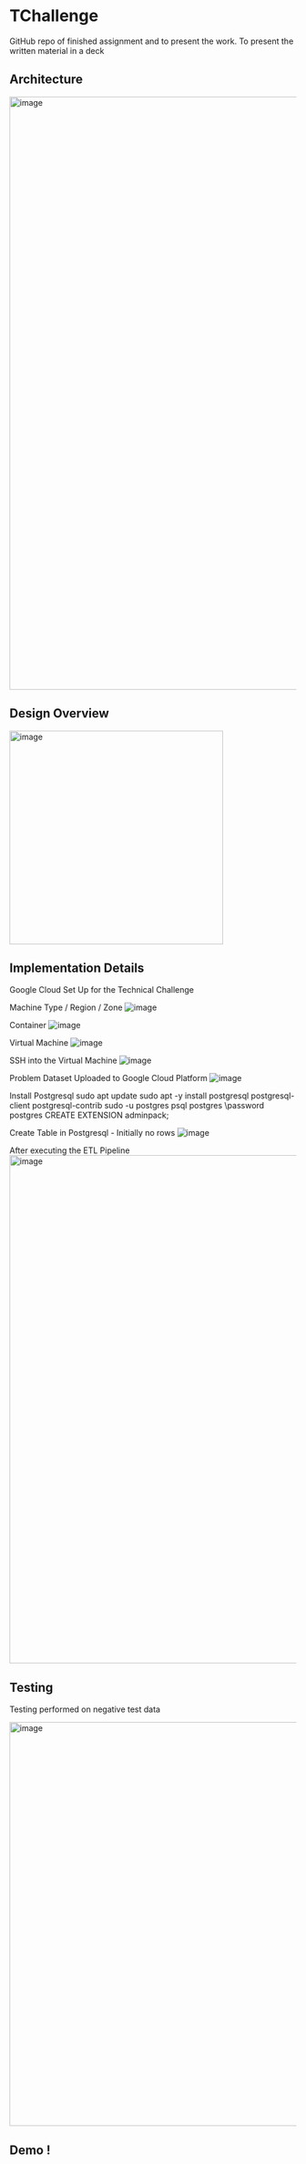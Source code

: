# TChallenge
GitHub repo of finished assignment and to present the work. To present the written material in a deck

## Architecture

<img width="1041" alt="image" src="https://github.com/pennSword/TChallenge/assets/93257912/3d663e87-d230-40af-b319-3185905ecd8d">


## Design Overview

<img width="375" alt="image" src="https://github.com/pennSword/TChallenge/assets/93257912/ed334a88-dd05-45e3-aa55-9d4b0dd3847b">





## Implementation Details




Google Cloud Set Up for the Technical Challenge

Machine Type / Region / Zone
![image](https://github.com/pennSword/TChallenge/assets/93257912/84b2067f-7b04-4ca4-a072-850f14b38722)


Container
![image](https://github.com/pennSword/TChallenge/assets/93257912/209627a5-ea3c-44d6-bf23-90f9556cbae0)

Virtual Machine
![image](https://github.com/pennSword/TChallenge/assets/93257912/8544e327-c148-4077-ad9c-9b726ce3c523)

SSH into the Virtual Machine
![image](https://github.com/pennSword/TChallenge/assets/93257912/464848a7-07bb-45c6-979d-065822273ea1)


Problem Dataset Uploaded to Google Cloud Platform
![image](https://github.com/pennSword/TChallenge/assets/93257912/fa691fe0-175d-4f2b-8a25-d67f2e3fd4df)

Install Postgresql
sudo apt update
sudo apt -y install postgresql postgresql-client postgresql-contrib
sudo -u postgres psql postgres
\password postgres
CREATE EXTENSION adminpack;

Create Table in Postgresql - Initially no rows
![image](https://github.com/pennSword/TChallenge/assets/93257912/99fb3180-869c-41e2-b4e1-94dd410285c3)


After executing the ETL Pipeline
<img width="892" alt="image" src="https://github.com/pennSword/TChallenge/assets/93257912/9f4e47ee-4cef-467f-aef4-9a2b8b5334a2">


## Testing

Testing performed on negative test data

<img width="709" alt="image" src="https://github.com/pennSword/TChallenge/assets/93257912/cc6f3bdf-968d-4fe0-8077-acced83a6338">


## Demo !
